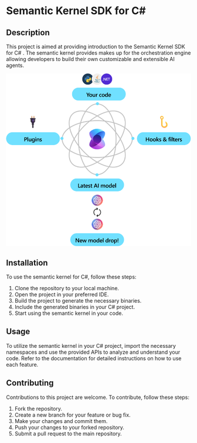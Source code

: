 # Semantic Kernel SDK for C#

## Description

This project is aimed at providing introduction to the Semantic Kernel SDK for C# . The semantic kernel provides makes up for the orchestration engine allowing developers to build their own customizable and extensible AI agents.

![alt text](https://github.com/kuljotSB/assets/blob/main/enterprise-ready.png)
## Installation

To use the semantic kernel for C#, follow these steps:

1. Clone the repository to your local machine.
2. Open the project in your preferred IDE.
3. Build the project to generate the necessary binaries.
4. Include the generated binaries in your C# project.
5. Start using the semantic kernel in your code.

## Usage

To utilize the semantic kernel in your C# project, import the necessary namespaces and use the provided APIs to analyze and understand your code. Refer to the documentation for detailed instructions on how to use each feature.

## Contributing

Contributions to this project are welcome. To contribute, follow these steps:

1. Fork the repository.
2. Create a new branch for your feature or bug fix.
3. Make your changes and commit them.
4. Push your changes to your forked repository.
5. Submit a pull request to the main repository.



